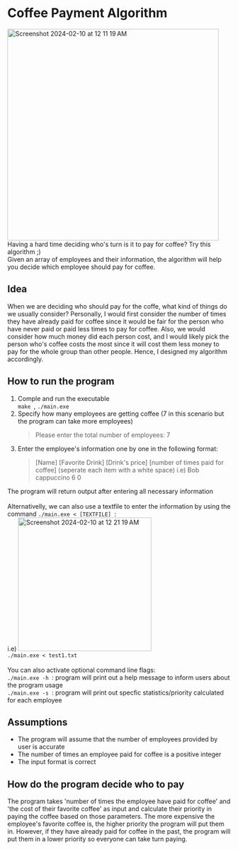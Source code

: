 # Coffee Payment Algorithm
<img width="477" alt="Screenshot 2024-02-10 at 12 11 19 AM" src="https://github.com/kazuhidelee/cofffee_payment/assets/122251831/29b93c5f-a839-4ce9-8f49-d9be398a947f">
<br>Having a hard time deciding who's turn is it to pay for coffee? Try this algorithm ;)
<br>Given an array of employees and their information, the algorithm will help you decide which employee should pay for coffee.

## Idea
When we are deciding who should pay for the coffe, what kind of things do we usually consider? Personally, I would first consider the number of times they have already paid for coffee since it would be fair for the person who have never paid or paid less times to pay for coffee. Also, we would consider how much money did each person cost, and I would likely pick the person who's coffee costs the most since it will cost them less money to pay for the whole group than other people. Hence, I designed my algorithm accordingly. 

## How to run the program
1. Comple and run the executable
<br>```make ```, ```./main.exe```
2. Specify how many employees are getting coffee (7 in this scenario but the program can take more employees)
   > Please enter the total number of employees: 7
3. Enter the employee's information one by one in the following format:
   > [Name] [Favorite Drink] [Drink's price] [number of times paid for coffee] (seperate each item with a white space)
   > i.e) Bob cappuccino 6 0
   
The program will return output after entering all necessary information
<br>
<br>Alternativelly, we can also use a textfile to enter the information by using the command ```./main.exe < [TEXTFILE] ```:
<br> i.e)
<img width="301" alt="Screenshot 2024-02-10 at 12 21 19 AM" src="https://github.com/kazuhidelee/cofffee_payment/assets/122251831/9cc4d9c3-fa79-455e-bb75-f0b272b0aebe">
 <br>```./main.exe < test1.txt ```
<br>
<br>You can also activate optional command line flags:
<br>```./main.exe -h ```: program will print out a help message to inform users about the program usage
<br>```./main.exe -s ```: program will print out specfic statistics/priority calculated for each employee

## Assumptions
- The program will assume that the number of employees provided by user is accurate
- The number of times an employee paid for coffee is a positive integer
- The input format is correct 

## How do the program decide who to pay
The program takes 'number of times the employee have paid for coffee' and 'the cost of their favorite coffee' as input and calculate their priority in paying the coffee based on those parameters. The more expensive the employee's favorite coffee is, the higher priority the program will put them in. However, if they have already paid for coffee in the past, the program will put them in a lower priority so everyone can take turn paying. 
